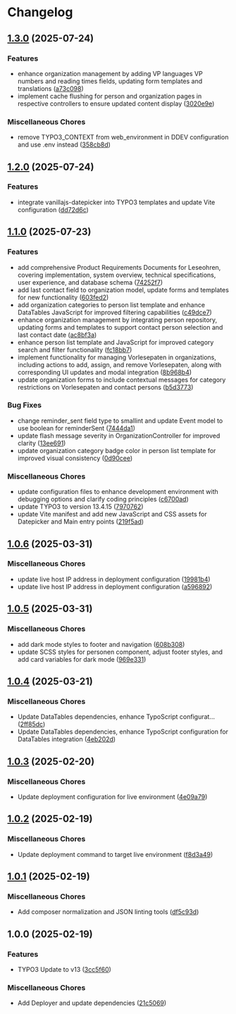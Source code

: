 # Changelog

## [1.3.0](https://github.com/Starraider/devTYPO3v13Vite/compare/v1.2.0...v1.3.0) (2025-07-24)


### Features

* enhance organization management by adding VP languages VP numbers and reading times fields, updating form templates and translations ([a73c098](https://github.com/Starraider/devTYPO3v13Vite/commit/a73c098338eb6b88a5d65fadb705b8959d73a9f0))
* implement cache flushing for person and organization pages in respective controllers to ensure updated content display ([3020e9e](https://github.com/Starraider/devTYPO3v13Vite/commit/3020e9efcd3a3815a70be2cf68b20efe2407a257))


### Miscellaneous Chores

* remove TYPO3_CONTEXT from web_environment in DDEV configuration and use .env instead ([358cb8d](https://github.com/Starraider/devTYPO3v13Vite/commit/358cb8d3b8586a70f8c3fcc224d18993a2763e0f))

## [1.2.0](https://github.com/Starraider/devTYPO3v13Vite/compare/v1.1.0...v1.2.0) (2025-07-24)


### Features

* integrate vanillajs-datepicker into TYPO3 templates and update Vite configuration ([dd72d6c](https://github.com/Starraider/devTYPO3v13Vite/commit/dd72d6c18c0d9a0b6dfb7ce503a0cce092d8a80a))

## [1.1.0](https://github.com/Starraider/devTYPO3v13Vite/compare/v1.0.6...v1.1.0) (2025-07-23)


### Features

* add comprehensive Product Requirements Documents for Leseohren, covering implementation, system overview, technical specifications, user experience, and database schema ([74252f7](https://github.com/Starraider/devTYPO3v13Vite/commit/74252f77854177440366443f58db99f9fa33cec3))
* add last contact field to organization model, update forms and templates for new functionality ([603fed2](https://github.com/Starraider/devTYPO3v13Vite/commit/603fed20299202e0ee296bfbc021bf03d3225a0a))
* add organization categories to person list template and enhance DataTables JavaScript for improved filtering capabilities ([c49dce7](https://github.com/Starraider/devTYPO3v13Vite/commit/c49dce74fad27ab4ee3c11e4e9ff5167b9811957))
* enhance organization management by integrating person repository, updating forms and templates to support contact person selection and last contact date ([ac8bf3a](https://github.com/Starraider/devTYPO3v13Vite/commit/ac8bf3af7eedfafb22877676cb10896acf830aed))
* enhance person list template and JavaScript for improved category search and filter functionality ([fc18bb7](https://github.com/Starraider/devTYPO3v13Vite/commit/fc18bb7fef2ab4666b1881d63be53d1e3a22c474))
* implement functionality for managing Vorlesepaten in organizations, including actions to add, assign, and remove Vorlesepaten, along with corresponding UI updates and modal integration ([8b968b4](https://github.com/Starraider/devTYPO3v13Vite/commit/8b968b4d2398c574947db587058b96ad1b963d2e))
* update organization forms to include contextual messages for category restrictions on Vorlesepaten and contact persons ([b5d3773](https://github.com/Starraider/devTYPO3v13Vite/commit/b5d377348f03aee20babb3d97593f630b8940723))


### Bug Fixes

* change reminder_sent field type to smallint and update Event model to use boolean for reminderSent ([7444da1](https://github.com/Starraider/devTYPO3v13Vite/commit/7444da12fbbc19105d641601de7e5cd2a526d6f2))
* update flash message severity in OrganizationController for improved clarity ([13ee691](https://github.com/Starraider/devTYPO3v13Vite/commit/13ee691bff410dcbf402ea01e2dc2f81248f6b94))
* update organization category badge color in person list template for improved visual consistency ([0d90cee](https://github.com/Starraider/devTYPO3v13Vite/commit/0d90ceea1e2168138381d9919840b68f79d7c335))


### Miscellaneous Chores

* update configuration files to enhance development environment with debugging options and clarify coding principles ([c6700ad](https://github.com/Starraider/devTYPO3v13Vite/commit/c6700ad7063e579b713798e4184b61889ffd5780))
* update TYPO3 to version 13.4.15 ([7970762](https://github.com/Starraider/devTYPO3v13Vite/commit/797076280804634c41253938b8ed6145d7d00ca1))
* update Vite manifest and add new JavaScript and CSS assets for Datepicker and Main entry points ([219f5ad](https://github.com/Starraider/devTYPO3v13Vite/commit/219f5ad9b0d1a4f1861d08f1997c03cdfd5938d1))

## [1.0.6](https://github.com/Starraider/devTYPO3v13Vite/compare/v1.0.5...v1.0.6) (2025-03-31)


### Miscellaneous Chores

* update live host IP address in deployment configuration ([19981b4](https://github.com/Starraider/devTYPO3v13Vite/commit/19981b4b60825e16245076f2d922a40b49f7aeb6))
* update live host IP address in deployment configuration ([a596892](https://github.com/Starraider/devTYPO3v13Vite/commit/a596892a624faa79da1ce57771b2a4476edf3588))

## [1.0.5](https://github.com/Starraider/devTYPO3v13Vite/compare/v1.0.4...v1.0.5) (2025-03-31)


### Miscellaneous Chores

* add dark mode styles to footer and navigation ([608b308](https://github.com/Starraider/devTYPO3v13Vite/commit/608b308b5e746237a61a0605c668f1c01d5d28ed))
* update SCSS styles for personen component, adjust footer styles, and add card variables for dark mode ([969e331](https://github.com/Starraider/devTYPO3v13Vite/commit/969e3311d83ec391f22eb9b064f1ab1bb54763fe))

## [1.0.4](https://github.com/Starraider/devTYPO3v13Vite/compare/v1.0.3...v1.0.4) (2025-03-21)


### Miscellaneous Chores

* Update DataTables  dependencies, enhance TypoScript configurat… ([2ff85dc](https://github.com/Starraider/devTYPO3v13Vite/commit/2ff85dca46866e600b6a89463e44b64f64a7b4df))
* Update DataTables  dependencies, enhance TypoScript configuration for DataTables integration ([4eb202d](https://github.com/Starraider/devTYPO3v13Vite/commit/4eb202dc6fc5a95479ac3e5915cf77b2882bdc44))

## [1.0.3](https://github.com/Starraider/devTYPO3v13Vite/compare/v1.0.2...v1.0.3) (2025-02-20)


### Miscellaneous Chores

* Update deployment configuration for live environment ([4e09a79](https://github.com/Starraider/devTYPO3v13Vite/commit/4e09a79e26cafc7d9971fc36acc5f21db9313354))

## [1.0.2](https://github.com/Starraider/devTYPO3v13Vite/compare/v1.0.1...v1.0.2) (2025-02-19)


### Miscellaneous Chores

* Update deployment command to target live environment ([f8d3a49](https://github.com/Starraider/devTYPO3v13Vite/commit/f8d3a490bb7e49247bb0cd5aecd559f45c8b8ace))

## [1.0.1](https://github.com/Starraider/devTYPO3v13Vite/compare/v1.0.0...v1.0.1) (2025-02-19)


### Miscellaneous Chores

* Add composer normalization and JSON linting tools ([df5c93d](https://github.com/Starraider/devTYPO3v13Vite/commit/df5c93d0384f1a01e0ae322073ed030b57be30bb))


## 1.0.0 (2025-02-19)


### Features

* TYPO3 Update to v13 ([3cc5f60](https://github.com/Starraider/devTYPO3v13Vite/commit/3cc5f60a4aef0bb487cd2f7f1f87bcaac59ef644))


### Miscellaneous Chores

* Add Deployer and update dependencies ([21c5069](https://github.com/Starraider/devTYPO3v13Vite/commit/21c5069cca14209d52763e137479296956b66121))
